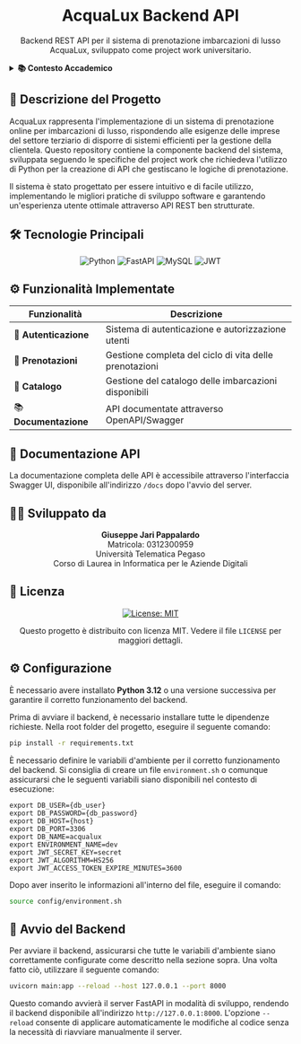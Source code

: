 <div align="center">

# AcquaLux Backend API

Backend REST API per il sistema di prenotazione imbarcazioni di lusso AcquaLux, sviluppato come project work
universitario.

</div>

<details>
<summary><strong>📚 Contesto Accademico</strong></summary>

|                                      |                                                                                                             |
|--------------------------------------|-------------------------------------------------------------------------------------------------------------|
| **Università**                       | Università Telematica Pegaso                                                                                |
| **Corso di Studio**                  | Informatica per le Aziende Digitali (L-31)                                                                  |
| **Settori Scientifico-Disciplinari** | • Informatica (INF/01)<br>• Ingegneria Economico-Gestionale (ING-IND/35)                                    |
| **Tema**                             | 1 - La digitalizzazione dell'impresa                                                                        |
| **Traccia**                          | 1.4 - Sviluppo di una pagina web per un servizio di prenotazione online di un'impresa del settore terziario |
| **CFU**                              | 3                                                                                                           |

</details>

## 📝 Descrizione del Progetto

AcquaLux rappresenta l'implementazione di un sistema di prenotazione online per imbarcazioni di lusso, rispondendo alle
esigenze delle imprese del settore terziario di disporre di sistemi efficienti per la gestione della clientela. Questo
repository contiene la componente backend del sistema, sviluppata seguendo le specifiche del project work che richiedeva
l'utilizzo di Python per la creazione di API che gestiscano le logiche di prenotazione.

Il sistema è stato progettato per essere intuitivo e di facile utilizzo, implementando le migliori pratiche di sviluppo
software e garantendo un'esperienza utente ottimale attraverso API REST ben strutturate.

## 🛠️ Tecnologie Principali

<div align="center">

![Python](https://img.shields.io/badge/python-3670A0?style=for-the-badge&logo=python&logoColor=ffdd54)
![FastAPI](https://img.shields.io/badge/FastAPI-005571?style=for-the-badge&logo=fastapi)
![MySQL](https://img.shields.io/badge/mysql-%2300f.svg?style=for-the-badge&logo=mysql&logoColor=white)
![JWT](https://img.shields.io/badge/JWT-black?style=for-the-badge&logo=JSON%20web%20tokens)

</div>

## ⚙️ Funzionalità Implementate

<div align="center">

| Funzionalità          | Descrizione                                            |
|-----------------------|--------------------------------------------------------|
| 🔐 **Autenticazione** | Sistema di autenticazione e autorizzazione utenti      |
| 📅 **Prenotazioni**   | Gestione completa del ciclo di vita delle prenotazioni |
| 🚤 **Catalogo**       | Gestione del catalogo delle imbarcazioni disponibili   |
| 📚 **Documentazione** | API documentate attraverso OpenAPI/Swagger             |

</div>

## 📖 Documentazione API

La documentazione completa delle API è accessibile attraverso l'interfaccia Swagger UI, disponibile all'indirizzo
`/docs` dopo l'avvio del server.

## 👨‍💻 Sviluppato da

<div align="center">

**Giuseppe Jari Pappalardo**  
Matricola: 0312300959  
Università Telematica Pegaso  
Corso di Laurea in Informatica per le Aziende Digitali

</div>

## 📄 Licenza

<div align="center">

[![License: MIT](https://img.shields.io/badge/License-MIT-yellow.svg)](https://opensource.org/licenses/MIT)

Questo progetto è distribuito con licenza MIT. Vedere il file `LICENSE` per maggiori dettagli.

</div>

## ⚙️ Configurazione

È necessario avere installato **Python 3.12** o una versione successiva per garantire il corretto funzionamento del
backend.

Prima di avviare il backend, è necessario installare tutte le dipendenze richieste. Nella root folder del progetto,
eseguire il seguente comando:

```bash
pip install -r requirements.txt
```


È necessario definire le variabili d'ambiente per il corretto funzionamento del backend. Si consiglia di creare un file
`environment.sh` o comunque assicurarsi che le seguenti variabili siano disponibili nel contesto di esecuzione:

```shell
export DB_USER={db_user}
export DB_PASSWORD={db_password}
export DB_HOST={host}
export DB_PORT=3306
export DB_NAME=acqualux
export ENVIRONMENT_NAME=dev
export JWT_SECRET_KEY=secret
export JWT_ALGORITHM=HS256
export JWT_ACCESS_TOKEN_EXPIRE_MINUTES=3600
```

Dopo aver inserito le informazioni all'interno del file, eseguire il comando:

```bash
source config/environment.sh
```

## 🚀 Avvio del Backend

Per avviare il backend, assicurarsi che tutte le variabili d'ambiente siano correttamente configurate come descritto
nella sezione sopra. Una volta fatto ciò, utilizzare il seguente comando:

```bash
uvicorn main:app --reload --host 127.0.0.1 --port 8000
```

Questo comando avvierà il server FastAPI in modalità di sviluppo, rendendo il backend disponibile all'indirizzo
`http://127.0.0.1:8000`. L'opzione `--reload` consente di applicare automaticamente le modifiche al codice senza la
necessità di riavviare manualmente il server.
